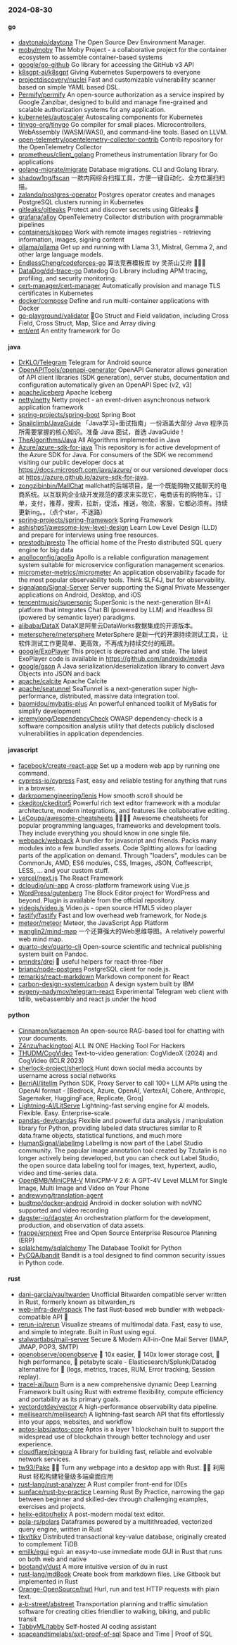 ### 2024-08-30

#### go
* [daytonaio/daytona](https://github.com/daytonaio/daytona) The Open Source Dev Environment Manager.
* [moby/moby](https://github.com/moby/moby) The Moby Project - a collaborative project for the container ecosystem to assemble container-based systems
* [google/go-github](https://github.com/google/go-github) Go library for accessing the GitHub v3 API
* [k8sgpt-ai/k8sgpt](https://github.com/k8sgpt-ai/k8sgpt) Giving Kubernetes Superpowers to everyone
* [projectdiscovery/nuclei](https://github.com/projectdiscovery/nuclei) Fast and customizable vulnerability scanner based on simple YAML based DSL.
* [Permify/permify](https://github.com/Permify/permify) An open-source authorization as a service inspired by Google Zanzibar, designed to build and manage fine-grained and scalable authorization systems for any application.
* [kubernetes/autoscaler](https://github.com/kubernetes/autoscaler) Autoscaling components for Kubernetes
* [tinygo-org/tinygo](https://github.com/tinygo-org/tinygo) Go compiler for small places. Microcontrollers, WebAssembly (WASM/WASI), and command-line tools. Based on LLVM.
* [open-telemetry/opentelemetry-collector-contrib](https://github.com/open-telemetry/opentelemetry-collector-contrib) Contrib repository for the OpenTelemetry Collector
* [prometheus/client_golang](https://github.com/prometheus/client_golang) Prometheus instrumentation library for Go applications
* [golang-migrate/migrate](https://github.com/golang-migrate/migrate) Database migrations. CLI and Golang library.
* [shadow1ng/fscan](https://github.com/shadow1ng/fscan) 一款内网综合扫描工具，方便一键自动化、全方位漏扫扫描。
* [zalando/postgres-operator](https://github.com/zalando/postgres-operator) Postgres operator creates and manages PostgreSQL clusters running in Kubernetes
* [gitleaks/gitleaks](https://github.com/gitleaks/gitleaks) Protect and discover secrets using Gitleaks 🔑
* [grafana/alloy](https://github.com/grafana/alloy) OpenTelemetry Collector distribution with programmable pipelines
* [containers/skopeo](https://github.com/containers/skopeo) Work with remote images registries - retrieving information, images, signing content
* [ollama/ollama](https://github.com/ollama/ollama) Get up and running with Llama 3.1, Mistral, Gemma 2, and other large language models.
* [EndlessCheng/codeforces-go](https://github.com/EndlessCheng/codeforces-go) 算法竞赛模板库 by 灵茶山艾府 💭💡🎈
* [DataDog/dd-trace-go](https://github.com/DataDog/dd-trace-go) Datadog Go Library including APM tracing, profiling, and security monitoring.
* [cert-manager/cert-manager](https://github.com/cert-manager/cert-manager) Automatically provision and manage TLS certificates in Kubernetes
* [docker/compose](https://github.com/docker/compose) Define and run multi-container applications with Docker
* [go-playground/validator](https://github.com/go-playground/validator) 💯Go Struct and Field validation, including Cross Field, Cross Struct, Map, Slice and Array diving
* [ent/ent](https://github.com/ent/ent) An entity framework for Go

#### java
* [DrKLO/Telegram](https://github.com/DrKLO/Telegram) Telegram for Android source
* [OpenAPITools/openapi-generator](https://github.com/OpenAPITools/openapi-generator) OpenAPI Generator allows generation of API client libraries (SDK generation), server stubs, documentation and configuration automatically given an OpenAPI Spec (v2, v3)
* [apache/iceberg](https://github.com/apache/iceberg) Apache Iceberg
* [netty/netty](https://github.com/netty/netty) Netty project - an event-driven asynchronous network application framework
* [spring-projects/spring-boot](https://github.com/spring-projects/spring-boot) Spring Boot
* [Snailclimb/JavaGuide](https://github.com/Snailclimb/JavaGuide) 「Java学习+面试指南」一份涵盖大部分 Java 程序员所需要掌握的核心知识。准备 Java 面试，首选 JavaGuide！
* [TheAlgorithms/Java](https://github.com/TheAlgorithms/Java) All Algorithms implemented in Java
* [Azure/azure-sdk-for-java](https://github.com/Azure/azure-sdk-for-java) This repository is for active development of the Azure SDK for Java. For consumers of the SDK we recommend visiting our public developer docs at https://docs.microsoft.com/java/azure/ or our versioned developer docs at https://azure.github.io/azure-sdk-for-java.
* [zongzibinbin/MallChat](https://github.com/zongzibinbin/MallChat) mallchat的后端项目，是一个既能购物又能聊天的电商系统。以互联网企业级开发规范的要求来实现它，电商该有的购物车，订单，支付，推荐，搜索，拉新，促活，推送，物流，客服，它都必须有。持续更新ing。。（点个star，不迷路）
* [spring-projects/spring-framework](https://github.com/spring-projects/spring-framework) Spring Framework
* [ashishps1/awesome-low-level-design](https://github.com/ashishps1/awesome-low-level-design) Learn Low Level Design (LLD) and prepare for interviews using free resources.
* [prestodb/presto](https://github.com/prestodb/presto) The official home of the Presto distributed SQL query engine for big data
* [apolloconfig/apollo](https://github.com/apolloconfig/apollo) Apollo is a reliable configuration management system suitable for microservice configuration management scenarios.
* [micrometer-metrics/micrometer](https://github.com/micrometer-metrics/micrometer) An application observability facade for the most popular observability tools. Think SLF4J, but for observability.
* [signalapp/Signal-Server](https://github.com/signalapp/Signal-Server) Server supporting the Signal Private Messenger applications on Android, Desktop, and iOS
* [tencentmusic/supersonic](https://github.com/tencentmusic/supersonic) SuperSonic is the next-generation BI+AI platform that integrates Chat BI (powered by LLM) and Headless BI (powered by semantic layer) paradigms.
* [alibaba/DataX](https://github.com/alibaba/DataX) DataX是阿里云DataWorks数据集成的开源版本。
* [metersphere/metersphere](https://github.com/metersphere/metersphere) MeterSphere 是新一代的开源持续测试工具，让软件测试工作更简单、更高效，不再成为持续交付的瓶颈。
* [google/ExoPlayer](https://github.com/google/ExoPlayer) This project is deprecated and stale. The latest ExoPlayer code is available in https://github.com/androidx/media
* [google/gson](https://github.com/google/gson) A Java serialization/deserialization library to convert Java Objects into JSON and back
* [apache/calcite](https://github.com/apache/calcite) Apache Calcite
* [apache/seatunnel](https://github.com/apache/seatunnel) SeaTunnel is a next-generation super high-performance, distributed, massive data integration tool.
* [baomidou/mybatis-plus](https://github.com/baomidou/mybatis-plus) An powerful enhanced toolkit of MyBatis for simplify development
* [jeremylong/DependencyCheck](https://github.com/jeremylong/DependencyCheck) OWASP dependency-check is a software composition analysis utility that detects publicly disclosed vulnerabilities in application dependencies.

#### javascript
* [facebook/create-react-app](https://github.com/facebook/create-react-app) Set up a modern web app by running one command.
* [cypress-io/cypress](https://github.com/cypress-io/cypress) Fast, easy and reliable testing for anything that runs in a browser.
* [darkroomengineering/lenis](https://github.com/darkroomengineering/lenis) How smooth scroll should be
* [ckeditor/ckeditor5](https://github.com/ckeditor/ckeditor5) Powerful rich text editor framework with a modular architecture, modern integrations, and features like collaborative editing.
* [LeCoupa/awesome-cheatsheets](https://github.com/LeCoupa/awesome-cheatsheets) 👩‍💻👨‍💻 Awesome cheatsheets for popular programming languages, frameworks and development tools. They include everything you should know in one single file.
* [webpack/webpack](https://github.com/webpack/webpack) A bundler for javascript and friends. Packs many modules into a few bundled assets. Code Splitting allows for loading parts of the application on demand. Through "loaders", modules can be CommonJs, AMD, ES6 modules, CSS, Images, JSON, Coffeescript, LESS, ... and your custom stuff.
* [vercel/next.js](https://github.com/vercel/next.js) The React Framework
* [dcloudio/uni-app](https://github.com/dcloudio/uni-app) A cross-platform framework using Vue.js
* [WordPress/gutenberg](https://github.com/WordPress/gutenberg) The Block Editor project for WordPress and beyond. Plugin is available from the official repository.
* [videojs/video.js](https://github.com/videojs/video.js) Video.js - open source HTML5 video player
* [fastify/fastify](https://github.com/fastify/fastify) Fast and low overhead web framework, for Node.js
* [meteor/meteor](https://github.com/meteor/meteor) Meteor, the JavaScript App Platform
* [wanglin2/mind-map](https://github.com/wanglin2/mind-map) 一个还算强大的Web思维导图。A relatively powerful web mind map.
* [quarto-dev/quarto-cli](https://github.com/quarto-dev/quarto-cli) Open-source scientific and technical publishing system built on Pandoc.
* [pmndrs/drei](https://github.com/pmndrs/drei) 🥉 useful helpers for react-three-fiber
* [brianc/node-postgres](https://github.com/brianc/node-postgres) PostgreSQL client for node.js.
* [remarkjs/react-markdown](https://github.com/remarkjs/react-markdown) Markdown component for React
* [carbon-design-system/carbon](https://github.com/carbon-design-system/carbon) A design system built by IBM
* [evgeny-nadymov/telegram-react](https://github.com/evgeny-nadymov/telegram-react) Experimental Telegram web client with tdlib, webassembly and react js under the hood

#### python
* [Cinnamon/kotaemon](https://github.com/Cinnamon/kotaemon) An open-source RAG-based tool for chatting with your documents.
* [Z4nzu/hackingtool](https://github.com/Z4nzu/hackingtool) ALL IN ONE Hacking Tool For Hackers
* [THUDM/CogVideo](https://github.com/THUDM/CogVideo) Text-to-video generation: CogVideoX (2024) and CogVideo (ICLR 2023)
* [sherlock-project/sherlock](https://github.com/sherlock-project/sherlock) Hunt down social media accounts by username across social networks
* [BerriAI/litellm](https://github.com/BerriAI/litellm) Python SDK, Proxy Server to call 100+ LLM APIs using the OpenAI format - [Bedrock, Azure, OpenAI, VertexAI, Cohere, Anthropic, Sagemaker, HuggingFace, Replicate, Groq]
* [Lightning-AI/LitServe](https://github.com/Lightning-AI/LitServe) Lightning-fast serving engine for AI models. Flexible. Easy. Enterprise-scale.
* [pandas-dev/pandas](https://github.com/pandas-dev/pandas) Flexible and powerful data analysis / manipulation library for Python, providing labeled data structures similar to R data.frame objects, statistical functions, and much more
* [HumanSignal/labelImg](https://github.com/HumanSignal/labelImg) LabelImg is now part of the Label Studio community. The popular image annotation tool created by Tzutalin is no longer actively being developed, but you can check out Label Studio, the open source data labeling tool for images, text, hypertext, audio, video and time-series data.
* [OpenBMB/MiniCPM-V](https://github.com/OpenBMB/MiniCPM-V) MiniCPM-V 2.6: A GPT-4V Level MLLM for Single Image, Multi Image and Video on Your Phone
* [andrewyng/translation-agent](https://github.com/andrewyng/translation-agent)
* [budtmo/docker-android](https://github.com/budtmo/docker-android) Android in docker solution with noVNC supported and video recording
* [dagster-io/dagster](https://github.com/dagster-io/dagster) An orchestration platform for the development, production, and observation of data assets.
* [frappe/erpnext](https://github.com/frappe/erpnext) Free and Open Source Enterprise Resource Planning (ERP)
* [sqlalchemy/sqlalchemy](https://github.com/sqlalchemy/sqlalchemy) The Database Toolkit for Python
* [PyCQA/bandit](https://github.com/PyCQA/bandit) Bandit is a tool designed to find common security issues in Python code.

#### rust
* [dani-garcia/vaultwarden](https://github.com/dani-garcia/vaultwarden) Unofficial Bitwarden compatible server written in Rust, formerly known as bitwarden_rs
* [web-infra-dev/rspack](https://github.com/web-infra-dev/rspack) The fast Rust-based web bundler with webpack-compatible API 🦀️
* [rerun-io/rerun](https://github.com/rerun-io/rerun) Visualize streams of multimodal data. Fast, easy to use, and simple to integrate. Built in Rust using egui.
* [stalwartlabs/mail-server](https://github.com/stalwartlabs/mail-server) Secure & Modern All-in-One Mail Server (IMAP, JMAP, POP3, SMTP)
* [openobserve/openobserve](https://github.com/openobserve/openobserve) 🚀 10x easier, 🚀 140x lower storage cost, 🚀 high performance, 🚀 petabyte scale - Elasticsearch/Splunk/Datadog alternative for 🚀 (logs, metrics, traces, RUM, Error tracking, Session replay).
* [tracel-ai/burn](https://github.com/tracel-ai/burn) Burn is a new comprehensive dynamic Deep Learning Framework built using Rust with extreme flexibility, compute efficiency and portability as its primary goals.
* [vectordotdev/vector](https://github.com/vectordotdev/vector) A high-performance observability data pipeline.
* [meilisearch/meilisearch](https://github.com/meilisearch/meilisearch) A lightning-fast search API that fits effortlessly into your apps, websites, and workflow
* [aptos-labs/aptos-core](https://github.com/aptos-labs/aptos-core) Aptos is a layer 1 blockchain built to support the widespread use of blockchain through better technology and user experience.
* [cloudflare/pingora](https://github.com/cloudflare/pingora) A library for building fast, reliable and evolvable network services.
* [tw93/Pake](https://github.com/tw93/Pake) 🤱🏻 Turn any webpage into a desktop app with Rust. 🤱🏻 利用 Rust 轻松构建轻量级多端桌面应用
* [rust-lang/rust-analyzer](https://github.com/rust-lang/rust-analyzer) A Rust compiler front-end for IDEs
* [sunface/rust-by-practice](https://github.com/sunface/rust-by-practice) Learning Rust By Practice, narrowing the gap between beginner and skilled-dev through challenging examples, exercises and projects.
* [helix-editor/helix](https://github.com/helix-editor/helix) A post-modern modal text editor.
* [pola-rs/polars](https://github.com/pola-rs/polars) Dataframes powered by a multithreaded, vectorized query engine, written in Rust
* [tikv/tikv](https://github.com/tikv/tikv) Distributed transactional key-value database, originally created to complement TiDB
* [emilk/egui](https://github.com/emilk/egui) egui: an easy-to-use immediate mode GUI in Rust that runs on both web and native
* [bootandy/dust](https://github.com/bootandy/dust) A more intuitive version of du in rust
* [rust-lang/mdBook](https://github.com/rust-lang/mdBook) Create book from markdown files. Like Gitbook but implemented in Rust
* [Orange-OpenSource/hurl](https://github.com/Orange-OpenSource/hurl) Hurl, run and test HTTP requests with plain text.
* [a-b-street/abstreet](https://github.com/a-b-street/abstreet) Transportation planning and traffic simulation software for creating cities friendlier to walking, biking, and public transit
* [TabbyML/tabby](https://github.com/TabbyML/tabby) Self-hosted AI coding assistant
* [spaceandtimelabs/sxt-proof-of-sql](https://github.com/spaceandtimelabs/sxt-proof-of-sql) Space and Time | Proof of SQL
